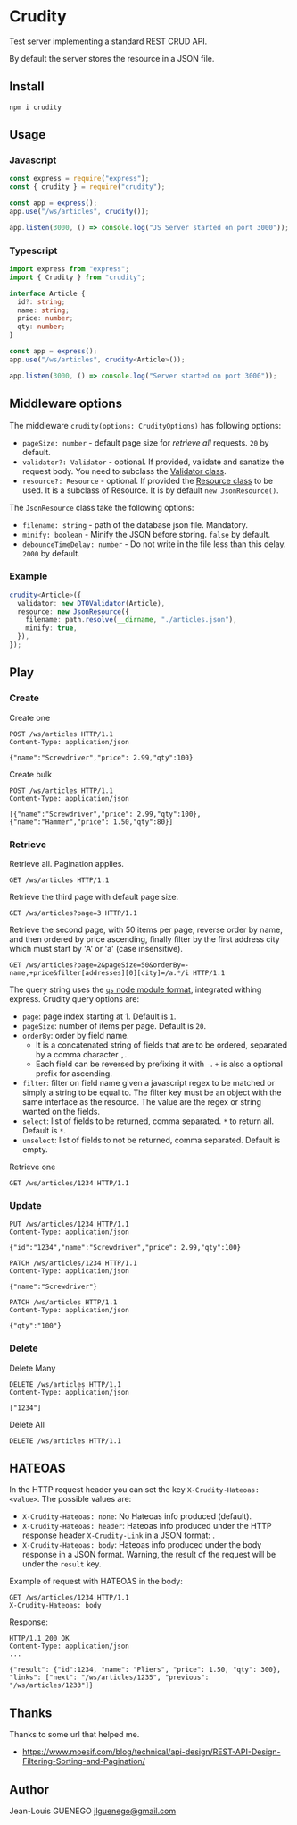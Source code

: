 # Crudity

Test server implementing a standard REST CRUD API.

By default the server stores the resource in a JSON file.

## Install

```
npm i crudity
```

## Usage

### Javascript

```js
const express = require("express");
const { crudity } = require("crudity");

const app = express();
app.use("/ws/articles", crudity());

app.listen(3000, () => console.log("JS Server started on port 3000"));
```

### Typescript

```ts
import express from "express";
import { Crudity } from "crudity";

interface Article {
  id?: string;
  name: string;
  price: number;
  qty: number;
}

const app = express();
app.use("/ws/articles", crudity<Article>());

app.listen(3000, () => console.log("Server started on port 3000"));
```

## Middleware options

The middleware `crudity(options: CrudityOptions)` has following options:

- `pageSize: number` - default page size for _retrieve all_ requests. `20` by default.
- `validator?: Validator` - optional. If provided, validate and sanatize the request body.
  You need to subclass the [Validator class](./src/validator/Validator.ts).
- `resource?: Resource` - optional. If provided the [Resource class](./src/resource/Resource.ts) to be used.
  It is a subclass of Resource.
  It is by default `new JsonResource()`.

The `JsonResource` class take the following options:

- `filename: string` - path of the database json file. Mandatory.
- `minify: boolean` - Minify the JSON before storing. `false` by default.
- `debounceTimeDelay: number` - Do not write in the file less than this delay. `2000` by default.

### Example

```ts
crudity<Article>({
  validator: new DTOValidator(Article),
  resource: new JsonResource({
    filename: path.resolve(__dirname, "./articles.json"),
    minify: true,
  }),
});
```

## Play

### Create

Create one

```
POST /ws/articles HTTP/1.1
Content-Type: application/json

{"name":"Screwdriver","price": 2.99,"qty":100}
```

Create bulk

```
POST /ws/articles HTTP/1.1
Content-Type: application/json

[{"name":"Screwdriver","price": 2.99,"qty":100},{"name":"Hammer","price": 1.50,"qty":80}]
```

### Retrieve

Retrieve all. Pagination applies.

```
GET /ws/articles HTTP/1.1
```

Retrieve the third page with default page size.

```
GET /ws/articles?page=3 HTTP/1.1
```

Retrieve the second page, with 50 items per page, reverse order by name,
and then ordered by price ascending, finally filter by the first address city which must start by 'A' or 'a' (case insensitive).

```
GET /ws/articles?page=2&pageSize=50&orderBy=-name,+price&filter[addresses][0][city]=/a.*/i HTTP/1.1
```

The query string uses the [`qs` node module format](https://github.com/ljharb/qs), integrated withing express.
Crudity query options are:

- `page`: page index starting at 1. Default is `1`.
- `pageSize`: number of items per page. Default is `20`.
- `orderBy`: order by field name.
  - It is a concatenated string of fields that are to be ordered,
    separated by a comma character `,`.
  - Each field can be reversed by prefixing it with `-`.
    `+` is also a optional prefix for ascending.
- `filter`: filter on field name given a javascript regex to be matched or simply a string to be equal to. The filter key must be an object with the same interface as the resource. The value are the regex or string wanted on the fields.
- `select`: list of fields to be returned, comma separated. `*` to return all. Default is `*`.
- `unselect`: list of fields to not be returned, comma separated. Default is empty.

Retrieve one

```
GET /ws/articles/1234 HTTP/1.1
```

### Update

```
PUT /ws/articles/1234 HTTP/1.1
Content-Type: application/json

{"id":"1234","name":"Screwdriver","price": 2.99,"qty":100}
```

```
PATCH /ws/articles/1234 HTTP/1.1
Content-Type: application/json

{"name":"Screwdriver"}
```

```
PATCH /ws/articles HTTP/1.1
Content-Type: application/json

{"qty":"100"}
```

### Delete

Delete Many

```
DELETE /ws/articles HTTP/1.1
Content-Type: application/json

["1234"]
```

Delete All

```
DELETE /ws/articles HTTP/1.1
```

## HATEOAS

In the HTTP request header you can set the key `X-Crudity-Hateoas: <value>`. The possible values are:

- `X-Crudity-Hateoas: none`: No Hateoas info produced (default).
- `X-Crudity-Hateoas: header`: Hateoas info produced under the HTTP response header `X-Crudity-Link` in a JSON format: .
- `X-Crudity-Hateoas: body`: Hateoas info produced under the body response in a JSON format. Warning, the result of the request will be under the `result` key.

Example of request with HATEOAS in the body:

```
GET /ws/articles/1234 HTTP/1.1
X-Crudity-Hateoas: body
```

Response:

```
HTTP/1.1 200 OK
Content-Type: application/json
...

{"result": {"id":1234, "name": "Pliers", "price": 1.50, "qty": 300},
"links": ["next": "/ws/articles/1235", "previous": "/ws/articles/1233"]}
```

## Thanks

Thanks to some url that helped me.

- https://www.moesif.com/blog/technical/api-design/REST-API-Design-Filtering-Sorting-and-Pagination/

## Author

Jean-Louis GUENEGO <jlguenego@gmail.com>
